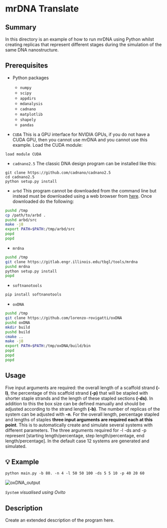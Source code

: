 # mrDNA Translate

## Summary

In this directory is an example of how to run mrDNA using Python whilst creating replicas that represent different stages during the simulation of the same DNA nanostructure.

## Prerequisites

- Python packages
    - `numpy`
    - `scipy`
    - `appdirs`
    - `mdanalysis`
    - `cadnano`
    - `matplotlib`
    - `shapely`
    - `pandas`

- `CUDA`
This is a GPU interface for NVIDIA GPUs, if you do not have a CUDA GPU, then you cannot use mrDNA and you  cannot use this example. Load the CUDA module:
```
load module CUDA
```

- `cadnano2.5`
The classic DNA design program can be installed like this:
```
git clone https://github.com/cadnano/cadnano2.5
cd cadnano2.5
python setup.py install
```

- `arbd`
This program cannot be downloaded from the command line but instead must be downloaded using a web browser from [here](http://bionano.physics.illinois.edu/arbd). Once downloaded do the following:
```sh
pushd /tmp
cp /path/to/arbd .
pushd arbd/src
make -j8
export PATH=$PATH:/tmp/arbd/src 
popd
popd
```

- `mrdna`
```sh
pushd /tmp
git clone https://gitlab.engr.illinois.edu/tbgl/tools/mrdna
pushd mrdna
python setup.py install
popd
```

- `softnanotools`
```sh
pip install softnanotools
```

- `oxDNA`
```sh
pushd /tmp
git clone https://github.com/lorenzo-rovigatti/oxDNA
pushd oxDNA
mkdir build
pushd build
cmake ..
make -j8
export PATH=$PATH:/tmp/oxDNA/build/bin 
popd 
popd 
popd
```

## Usage

Five input arguments are required: the overall length of a scaffold strand **(-l)**, the percentage of this scaffold strand **(-p)** that will be stapled with shorter staple strands and the length of these stapled sections **(-ds)**. In addition to this the box size can be defined manually and should be adjusted according to the strand length **(-b)**. The number of replicas of the system can be adjusted with **-n**.
For the overall length, percentage stapled and lengths of staples **three input arguments are required each at this point**. This is to automatically create and simulate several systems with different parameters. The three arguments required for -l -ds and -p represent [starting length/percentage, step length/percentage, end length/percentage]. In the default case 12 systems are generated and simulated.

## :bulb: Example 

```python main.py -b 80. -n 4 -l 50 50 100 -ds 5 5 10 -p 40 20 60```


![oxDNA_output](../../../img/oxDNA_output_example.png) 

*`System` visualised using Ovito*

## Description

Create an extended description of the program here.
